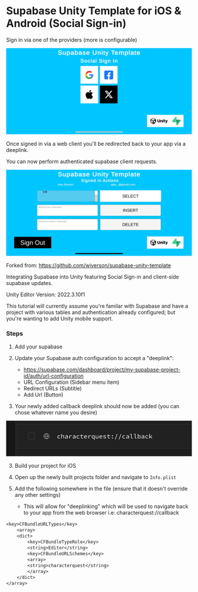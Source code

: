 # Supabase Unity Template for iOS & Android (Social Sign-in)

Sign in via one of the providers (more is configurable)

![](/Assets/Tutorial/social-sign-in.png)

Once signed in via a web client you'll be redirected back to your app via a deeplink.

You can now perform authenticated supabase client requests.

![](/Assets/Tutorial/signed-in.png)

Forked from: https://github.com/wiverson/supabase-unity-template

Integrating Supabase into Unity featuring Social Sign-in and client-side supabase updates.

Unity Editor Version: 2022.3.10f1

This tutorial will currently assume you're familar with Supabase and have a project with various tables and authentication already configured; but you're wanting to add Unity mobile support.

### Steps

1. Add your supabase

1. Update your Supabase auth configuration to accept a "deeplink":

   - https://supabase.com/dashboard/project/my-supabase-project-id/auth/url-configuration
   - URL Configuration (Sidebar menu item)
   - Redirect URLs (Subtitle)
   - Add Url (Button)

1. Your newly added callback deeplink should now be added (you can chose whatever name you desire)

![](/Assets/Tutorial/callback.png)

3. Build your project for iOS

4. Open up the newly built projects folder and navigate to `Info.plist`

5. Add the following somewhere in the file (ensure that it doesn't override any other settings)
   - This will allow for "deeplinking" which will be used to navigate back to your app from the web browser i.e: characterquest://callback

```
<key>CFBundleURLTypes</key>
    <array>
    <dict>
        <key>CFBundleTypeRole</key>
        <string>Editor</string>
        <key>CFBundleURLSchemes</key>
        <array>
        <string>characterquest</string>
        </array>
    </dict>
</array>
```
